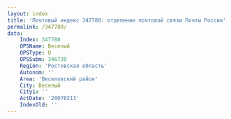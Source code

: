 ```yaml
---
layout: index
title: 'Почтовый индекс 347780: отделение почтовой связи Почты России'
permalink: /347780/
data:
    Index: 347780
    OPSName: Веселый
    OPSType: О
    OPSSubm: 346739
    Region: 'Ростовская область'
    Autonom: ''
    Area: 'Веселовский район'
    City: Веселый
    City1: ''
    ActDate: '20070213'
    IndexOld: ''
---
```

